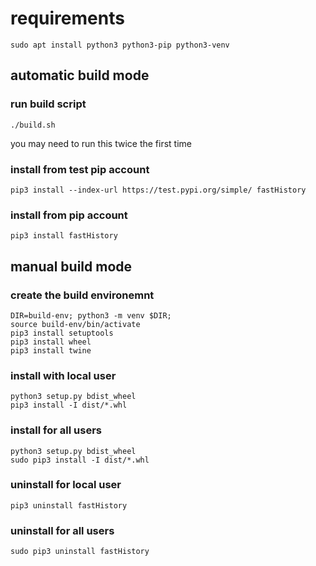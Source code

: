 # requirements

```
sudo apt install python3 python3-pip python3-venv
```

## automatic build mode

### run build script 

```
./build.sh 
```

you may need to run this twice the first time

### install from test pip account

```
pip3 install --index-url https://test.pypi.org/simple/ fastHistory
```

### install from pip account

```
pip3 install fastHistory
```

## manual build mode

### create the build environemnt

```
DIR=build-env; python3 -m venv $DIR;
source build-env/bin/activate
pip3 install setuptools
pip3 install wheel
pip3 install twine
```

### install with local user


```
python3 setup.py bdist_wheel
pip3 install -I dist/*.whl
```

### install for all users

```
python3 setup.py bdist_wheel
sudo pip3 install -I dist/*.whl
```


### uninstall for local user

```
pip3 uninstall fastHistory
```

### uninstall for all users

```
sudo pip3 uninstall fastHistory
```
